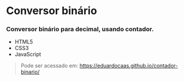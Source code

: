 # Conversor binário

### Conversor binário para decimal, usando contador.
 * HTML5
 * CSS3
 * JavaScript
> Pode ser acessado em: https://eduardocaas.github.io/contador-binario/ 
 
